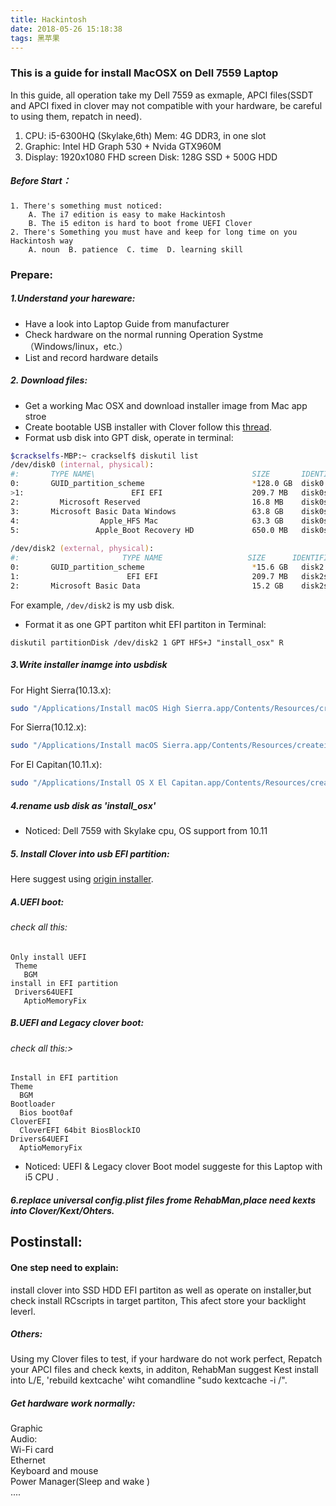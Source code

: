 ```yaml
---
title: Hackintosh
date: 2018-05-26 15:18:38
tags: 黑苹果
---
```

### This is a guide for install MacOSX on Dell 7559 Laptop
In this guide, all operation take my Dell 7559 as exmaple, APCI files(SSDT and APCI fixed in clover may not compatible with your hardware, be careful to using them, repatch in need).
  1. CPU: i5-6300HQ (Skylake,6th)      Mem:  4G DDR3, in one slot
  2. Graphic: Intel HD Graph 530 + Nvida GTX960M
  3. Display: 1920x1080 FHD screen     Disk: 128G SSD + 500G HDD
##### Before Start：
    1. There's something must noticed:
        A. The i7 edition is easy to make Hackintosh
        B. The i5 editon is hard to boot frome UEFI Clover
    2. There's Something you must have and keep for long time on you Hackintosh way
        A. noun  B. patience  C. time  D. learning skill

### Prepare: 
##### 1.Understand your hareware:
- Have a look into Laptop Guide from manufacturer
- Check hardware on the normal running Operation Systme（Windows/linux，etc.）
- List and record hardware details
##### 2. Download files:
- Get a working Mac OSX and download installer image from Mac app stroe
- Create bootable USB installer with Clover follow this [thread](https://www.tonymacx86.com/threads/guide-booting-the-os-x-installer-on-laptops-with-clover.148093/).
- Format usb disk into GPT disk, operate in terminal:
```zsh 
$crackselfs-MBP:~ crackself$ diskutil list
/dev/disk0 (internal, physical):
#:       TYPE NAME\                                   SIZE       IDENTIFIER
0:       GUID_partition_scheme                        *128.0 GB  disk0
>1:                        EFI EFI                    209.7 MB   disk0s
2:         Microsoft Reserved                         16.8 MB    disk0s2
3:       Microsoft Basic Data Windows                 63.8 GB    disk0s3
4:                  Apple_HFS Mac                     63.3 GB    disk0s4
5:                 Apple_Boot Recovery HD             650.0 MB   disk0s5
 
/dev/disk2 (external, physical):
#:                       TYPE NAME                   SIZE      IDENTIFIER
0:       GUID_partition_scheme                        *15.6 GB   disk2
1:                        EFI EFI                     209.7 MB   disk2s1
2:       Microsoft Basic Data                         15.2 GB    disk2s2
```
For example, `/dev/disk2` is my usb disk.

- Format it as one GPT partiton whit EFI partiton in Terminal:
```ash
diskutil partitionDisk /dev/disk2 1 GPT HFS+J "install_osx" R
```
##### 3.Write installer inamge into usbdisk
For Hight Sierra(10.13.x):
```bash
sudo "/Applications/Install macOS High Sierra.app/Contents/Resources/createinstallmedia" --volume  /Volumes/install_osx --nointeraction
```
For Sierra(10.12.x):
```bash
sudo "/Applications/Install macOS Sierra.app/Contents/Resources/createinstallmedia" --volume /Volumes/install_osx --applicationpath "/Applications/Install macOS Sierra.app" --nointeraction
```
For El Capitan(10.11.x):
```bash
sudo "/Applications/Install OS X El Capitan.app/Contents/Resources/createinstallmedia" --volume  /Volumes/install_osx --applicationpath "/Applications/Install OS X El Capitan.app" --nointeraction
```
##### 4.rename usb disk as 'install_osx'
 - Noticed: Dell 7559 with Skylake cpu, OS support from 10.11
##### 5. Install Clover into usb EFI partition:<br>
Here suggest using [origin installer](https://sourceforge.net/projects/cloverefiboot/).<br>

##### A.UEFI boot:
###### check all this:
    Only install UEFI
     Theme
       BGM
    install in EFI partition
     Drivers64UEFI
       AptioMemoryFix
##### B.UEFI and Legacy clover boot:
###### check all this:>
    Install in EFI partition
    Theme
      BGM
    Bootloader
      Bios boot0af
    CloverEFI
      CloverEFI 64bit BiosBlockIO
    Drivers64UEFI
      AptioMemoryFix

- Noticed: UEFI & Legacy clover Boot model suggeste for this Laptop with i5 CPU .
##### 6.replace universal config.plist files frome RehabMan,place need kexts into Clover/Kext/Ohters.

Postinstall:
-
#### One step need to explain:
install clover into SSD HDD EFI partiton as well as operate on installer,but check install RCscripts in target partiton, This afect store your backlight leverl.<br>

##### Others:
Using my Clover files to test, if your hardware do not work perfect, Repatch your APCI files and check kexts, in additon, RehabMan suggest Kest install into L/E, 'rebuild kextcache' wiht comandline "sudo kextcache -i /".

##### Get hardware work normally:<br>
Graphic<br>
Audio:<br>
Wi-Fi card<br>
Ethernet<br>
Keyboard and mouse<br>
Power Manager(Sleep and wake )<br>
....
